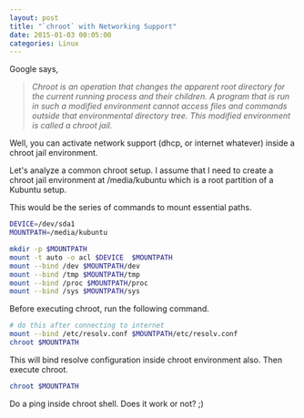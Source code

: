 ```yaml
---
layout: post
title: "`chroot` with Networking Support"
date: 2015-01-03 00:05:00
categories: Linux
---
```

Google says,

> _Chroot is an operation that changes the apparent root directory for the
current running process and their children. A program that is run in such a
modified environment cannot access files and commands outside that
environmental directory tree. This modified environment is called a chroot
jail._

Well, you can activate network support (dhcp, or internet whatever) inside a
chroot jail environment.

Let's analyze a common chroot setup. I assume that I need to create a chroot
jail environment at /media/kubuntu which is a root partition of a Kubuntu
setup.

This would be the series of commands to mount essential paths.

```bash
DEVICE=/dev/sda1
MOUNTPATH=/media/kubuntu

mkdir -p $MOUNTPATH
mount -t auto -o acl $DEVICE  $MOUNTPATH
mount --bind /dev $MOUNTPATH/dev
mount --bind /tmp $MOUNTPATH/tmp
mount --bind /proc $MOUNTPATH/proc
mount --bind /sys $MOUNTPATH/sys
```

Before executing chroot, run the following command.

```bash
# do this after connecting to internet
mount --bind /etc/resolv.conf $MOUNTPATH/etc/resolv.conf
chroot $MOUNTPATH
```
This will bind resolve configuration inside chroot environment also. Then
execute chroot.

```bash
chroot $MOUNTPATH
```

Do a ping inside chroot shell. Does it work or not? ;)
